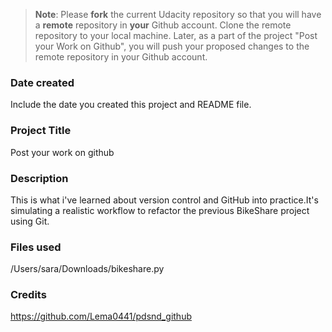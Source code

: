 >**Note**: Please **fork** the current Udacity repository so that you will have a **remote** repository in **your** Github account. Clone the remote repository to your local machine. Later, as a part of the project "Post your Work on Github", you will push your proposed changes to the remote repository in your Github account.

### Date created
Include the date you created this project and README file.

### Project Title
Post your work on github 
### Description
This is what i've learned about version control and GitHub into practice.It's simulating a realistic workflow to refactor the previous BikeShare project using Git.

### Files used
/Users/sara/Downloads/bikeshare.py  

### Credits 
https://github.com/Lema0441/pdsnd_github

